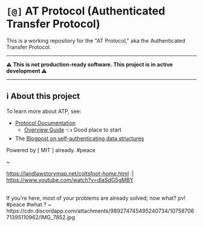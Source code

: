 # `[@]` AT Protocol (Authenticated Transfer Protocol)

This is a working repository for the "AT Protocol," aka the Authenticated Transfer Protocol.

---

**⚠️ This is not production-ready software. This project is in active development ⚠️**

---

## ℹ️ About this project

To learn more about ATP, see:

- [Protocol Documentation](https://atproto.com/docs)
  - [Overview Guide](https://atproto.com/guides/overview) 👈 Good place to start
- The [Blogpost on self-authenticating data structures](https://blueskyweb.xyz/blog/3-6-2022-a-self-authenticating-social-protocol)

Powered by [ MIT ] already. #peace

~

https://landlawstorymap.net/coltsfoot-home.html
:|
https://www.youtube.com/watch?v=dlaSdG5gMBY

<br />
If you're here, most of your problems are already solved; now what? pv!  #peace #what ?
~
https://cdn.discordapp.com/attachments/989274745495240734/1075870671395110962/IMG_7852.jpg
